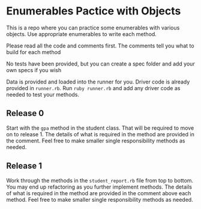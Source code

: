 # Enumerables Pactice with Objects

This is a repo where you can practice some enumerables with various objects. Use appropriate enumerables to write each method.

Please read all the code and comments first. The comments tell you what to build for each method

No tests have been provided, but you can create a spec folder and add your own specs if you wish

Data is provided and loaded into the runner for you.  Driver code is already provided in `runner.rb`. Run `ruby runner.rb` and add any driver code as needed to test your methods.

## Release 0

Start with the `gpa` method in the student class.  That will be required to move on to release 1.  The details of what is required in the method are provided in the comment.  Feel free to make smaller single responsibility methods as needed.

## Release 1

Work through the methods in the `student_report.rb` file from top to bottom.  You may end up refactoring as you further implement methods.  The details of what is required in the method are provided in the comment above each method.  Feel free to make smaller single responsibility methods as needed.


